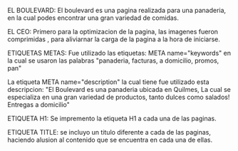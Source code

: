 EL BOULEVARD:
El boulevard es una pagina realizada para una panaderia, en la cual podes encontrar una gran variedad de comidas.

EL CEO:
Primero para la optimizacion de la pagina, las imagenes fueron comprimidas , para aliviarnar la carga de la pagina a la hora de iniciarse.

ETIQUETAS METAS:
Fue utilizado las etiquetas:
META name="keywords" en la cual se usaron las palabras "panaderia, facturas, a domicilio, promos, pan"

La etiqueta META name="description" la cual tiene fue utilizado esta descripcion: "El Boulevard es una panaderia ubicada en Quilmes, La cual se especializa en una gran variedad de productos, tanto dulces como salados! Entregas a domicilio"

ETIQUETA H1:
Se impremento la etiqueta H1 a cada una de las paginas.

ETIQUETA TITLE:
se incluyo un titulo diferente a cada de las paginas, haciendo alusion al contenido que se encuentra en cada una de ellas.